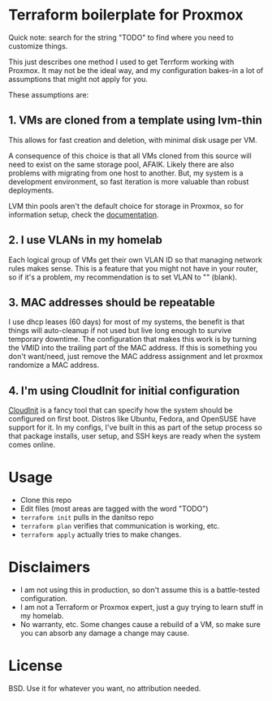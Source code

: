 
# Terraform boilerplate for Proxmox

Quick note: search for the string "TODO" to find where you need to customize things.

This just describes one method I used to get Terrform working with Proxmox.
It may not be the ideal way, and my configuration bakes-in a lot of assumptions that might not apply for you.

These assumptions are:

## 1. VMs are cloned from a template using lvm-thin

This allows for fast creation and deletion, with minimal disk usage per VM.

A consequence of this choice is that all VMs cloned from this source will need to exist on the same storage pool, AFAIK.
Likely there are also problems with migrating from one host to another.
But, my system is a development environment, so fast iteration is more valuable than robust deployments.

LVM thin pools aren't the default choice for storage in Proxmox, so for information setup, check the [documentation](https://pve.proxmox.com/wiki/Storage:_LVM_Thin).

## 2. I use VLANs in my homelab

Each logical group of VMs get their own VLAN ID so that managing network rules makes sense.
This is a feature that you might not have in your router, so if it's a problem, my recommendation is to set VLAN to "" (blank).

## 3. MAC addresses should be repeatable

I use dhcp leases (60 days) for most of my systems, the benefit is that things will auto-cleanup if not used but live long enough to survive temporary downtime.
The configuration that makes this work is by turning the VMID into the trailing part of the MAC address.
If this is something you don't want/need, just remove the MAC address assignment and let proxmox randomize a MAC address.

## 4. I'm using CloudInit for initial configuration

[CloudInit](https://cloud-init.io/) is a fancy tool that can specify how the system should be configured on first boot.
Distros like Ubuntu, Fedora, and OpenSUSE have support for it.
In my configs, I've built in this as part of the setup process so that package installs, user setup, and SSH keys are ready when the system comes online.

# Usage

* Clone this repo
* Edit files (most areas are tagged with the word "TODO")
* `terraform init` pulls in the danitso repo
* `terraform plan` verifies that communication is working, etc.
* `terraform apply` actually tries to make changes.

# Disclaimers

* I am not using this in production, so don't assume this is a battle-tested configuration.
* I am not a Terraform or Proxmox expert, just a guy trying to learn stuff in my homelab.
* No warranty, etc. Some changes cause a rebuild of a VM, so make sure you can absorb any damage a change may cause.

# License

BSD. Use it for whatever you want, no attribution needed. 
